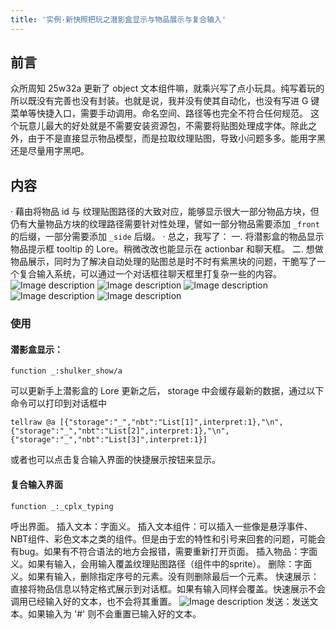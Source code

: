 ```yaml
---
title: '实例·新快照把玩之潜影盒显示与物品展示与复合输入'
---
```


<FeatureHead
    title = '实例·新快照把玩之潜影盒显示与物品展示与复合输入'
    authorName = Rainbow_
    avatarUrl = '../../_authors/Rainbow_.png'
    :socialLinks="[
        { name: 'BiliBili', url: 'https://space.bilibili.com/11313906' }
    ]"
/>

## 前言

众所周知 25w32a 更新了 object 文本组件嘛，就乘兴写了点小玩具。纯写着玩的所以既没有完善也没有封装。也就是说，我并没有使其自动化，也没有写进 G 键菜单等快捷入口，需要手动调用。命名空间、路径等也完全不符合任何规范。
这个玩意儿最大的好处就是不需要安装资源包，不需要将贴图处理成字体。除此之外，由于不是直接显示物品模型，而是拉取纹理贴图，导致小问题多多。能用字黑还是尽量用字黑吧。

## 内容

· 藉由将物品 id 与 纹理贴图路径的大致对应，能够显示很大一部分物品方块，但仍有大量物品方块的纹理路径需要针对性处理，譬如一部分物品需要添加 `_front` 的后缀，一部分需要添加 `_side` 后缀。
· 总之，我写了：
一. 将潜影盒的物品显示物品提示框 tooltip 的 Lore。稍微改改也能显示在 actionbar 和聊天框。
二. 想做物品展示，同时为了解决自动处理的贴图总是时不时有紫黑块的问题，干脆写了一个复合输入系统，可以通过一个对话框往聊天框里打复杂一些的内容。
![Image description](https://etis.vcsofficial.site/assets/files/2025-08-10/1754865769-902201-image.png)
![Image description](https://etis.vcsofficial.site/assets/files/2025-08-10/1754865681-651505-image.png)
![Image description](https://etis.vcsofficial.site/assets/files/2025-08-10/1754865881-466170-image.png)
![Image description](https://etis.vcsofficial.site/assets/files/2025-08-10/1754865920-291448-image.png)
![Image description](https://etis.vcsofficial.site/assets/files/2025-08-10/1754866055-743588-image.png)

### 使用

#### 潜影盒显示：

```mcfunction
function _:shulker_show/a
```

可以更新手上潜影盒的 Lore
更新之后， storage 中会缓存最新的数据，通过以下命令可以打印到对话框中

```mcfunction
tellraw @a [{"storage":"_","nbt":"List[1]",interpret:1},"\n",{"storage":"_","nbt":"List[2]",interpret:1},"\n",{"storage":"_","nbt":"List[3]",interpret:1}]
```

或者也可以点击复合输入界面的快捷展示按钮来显示。

#### 复合输入界面

```mcfunction
function _:_cplx_typing
```

呼出界面。
插入文本：字面义。
插入文本组件：可以插入一些像是悬浮事件、NBT组件、彩色文本之类的组件。但是由于宏的特性和引号来回套的问题，可能会有bug。如果有不符合语法的地方会报错，需要重新打开页面。
插入物品：字面义。如果有输入，会用输入覆盖纹理贴图路径（组件中的sprite）。
删除：字面义。如果有输入，删除指定序号的元素。没有则删除最后一个元素。
快速展示：直接将物品信息以特定格式展示到对话框。如果有输入同样会覆盖。快速展示不会调用已经输入好的文本，也不会将其重置。
![Image description](https://etis.vcsofficial.site/assets/files/2025-08-10/1754866767-803703-image.png)
发送：发送文本。如果输入为 '#' 则不会重置已输入好的文本。